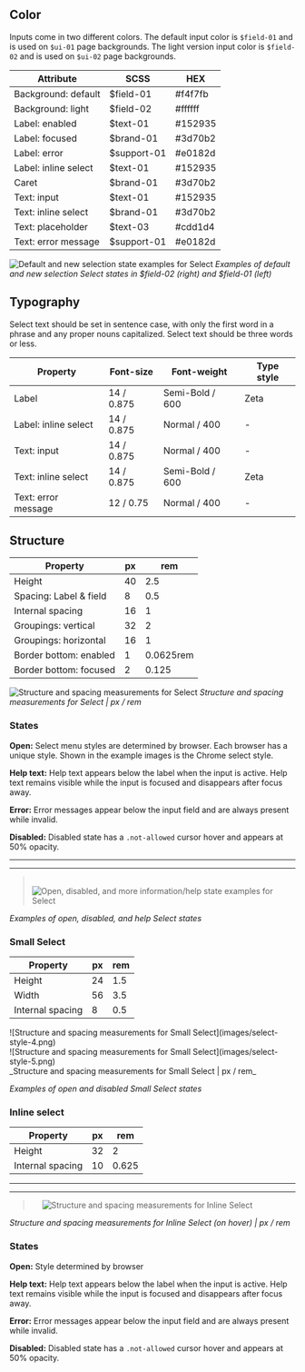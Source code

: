 ## Color

Inputs come in two different colors. The default input color is `$field-01` and is used on `$ui-01` page backgrounds. The light version input color is `$field-02` and is used on `$ui-02` page backgrounds.

| Attribute             | SCSS          | HEX      |
|-------------------|---------------|-----------|
| Background: default | $field-01     | #f4f7fb |
| Background: light | $field-02     | #ffffff |
| Label: enabled    | $text-01      | #152935   |
| Label: focused    | $brand-01     | #3d70b2   |
| Label: error      | $support-01   | #e0182d |
| Label: inline select  | $text-01      | #152935  |
| Caret             | $brand-01     | #3d70b2   |
| Text: input       | $text-01      | #152935   |
| Text: inline select | $brand-01     | #3d70b2   |
| Text: placeholder | $text-03      | #cdd1d4   |
| Text: error message      | $support-01        | #e0182d   |

![Default and new selection state examples for Select](images/select-style-1.png)
_Examples of default and new selection Select states in $field-02 (right) and $field-01 (left)_

## Typography

Select text should be set in sentence case, with only the first word in a phrase and any proper nouns capitalized. Select text should be three words or less.

| Property | Font-size       | Font-weight  | Type style |
|----------|-----------------|--------------|---|
| Label    | 14 / 0.875 | Semi-Bold / 600   | Zeta |
| Label: inline select    | 14 / 0.875 |  Normal / 400   | - |
| Text: input     | 14 / 0.875 | Normal / 400 | - |
| Text: inline select     | 14 / 0.875 | Semi-Bold / 600 | Zeta |
| Text: error message | 12 / 0.75 | Normal / 400 | - |

## Structure

| Property                    | px | rem   |
|-----------------------------|----|-------|
| Height                      | 40 | 2.5   |
| Spacing: Label & field      | 8  | 0.5 |
| Internal spacing            | 16 | 1     |
| Groupings: vertical         | 32 | 2     |
| Groupings: horizontal       | 16 | 1     |
| Border bottom: enabled      | 1 | 0.0625rem |
| Border bottom: focused      | 2 | 0.125 |

![Structure and spacing measurements for Select](images/select-style-2.png)
_Structure and spacing measurements for Select | px / rem_

### States

**Open:** Select menu styles are determined by browser. Each browser has a unique style. Shown in the example images is the Chrome select style.

**Help text:** Help text appears below the label when the input is active. Help text remains visible while the input is focused and disappears after focus away.

**Error:** Error messages appear below the input field and are always present while invalid.

**Disabled:** Disabled state has a `.not-allowed` cursor hover and appears at 50% opacity.

---
***
> 
![Open, disabled, and more information/help state examples for Select](images/select-style-3.png)

_Examples of open, disabled, and help Select states_

### Small Select

| Property                    | px | rem   |
|-----------------------------|----|-------|
| Height                      | 24 | 1.5   |
| Width                       | 56 | 3.5   |
| Internal spacing            | 8  | 0.5    |

<div data-insert-component="ImageGrid">
  <div>
    ![Structure and spacing measurements for Small Select](images/select-style-4.png)
  </div>
  <div>
    ![Structure and spacing measurements for Small Select](images/select-style-5.png)
  </div>
</div>
_Structure and spacing measurements for Small Select | px / rem_

_Examples of open and disabled Small Select states_



### Inline select

| Property                    | px | rem   |
|-----------------------------|----|-------|
| Height                      | 32 | 2     |
| Internal spacing            | 10  | 0.625    |


---
***
> 
![Structure and spacing measurements for Inline Select](images/select-style-6.png)

_Structure and spacing measurements for Inline Select (on hover) | px / rem_

### States

**Open:** Style determined by browser

**Help text:** Help text appears below the label when the input is active. Help text remains visible while the input is focused and disappears after focus away.

**Error:** Error messages appear below the input field and are always present while invalid.

**Disabled:** Disabled state has a `.not-allowed` cursor hover and appears at 50% opacity.
